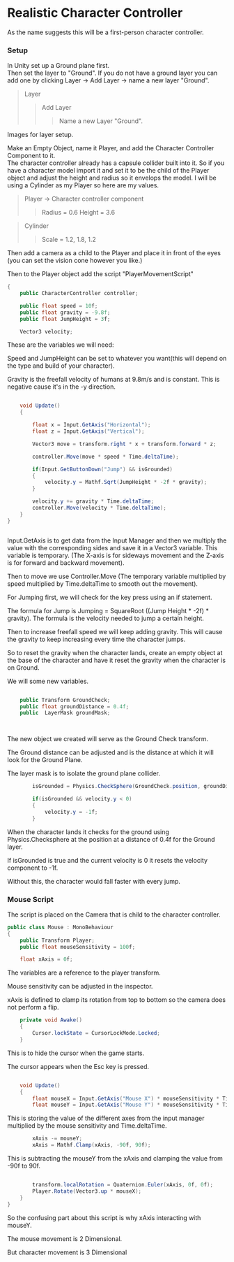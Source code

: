 # Realistic Character Controller

As the name suggests this will be a first-person character controller.

### Setup

In Unity set up a Ground plane first.<br>
Then set the layer to "Ground". If you do not have a ground layer you can add one by clicking Layer -> Add Layer -> name a new layer "Ground".
> Layer
>> Add Layer
>>> Name a new Layer "Ground". 

Images for layer setup.

<p>
Make an Empty Object, name it Player, and add the Character Controller Component to it.<br>
The character controller already has a capsule collider built into it. So if you have a character model import it and set it to be the child of the Player object and adjust the height and radius so it envelops the model. I will be using a Cylinder as my Player so here are my values.
</p>

> Player -> Character controller component
>> Radius = 0.6
>> Height = 3.6

> Cylinder 
>> Scale = 1.2, 1.8, 1.2

Then add a camera as a child to the Player and place it in front of the eyes (you can set the vision cone however you like.)

Then to the Player object add the script "PlayerMovementScript" 
```.cs
{
    public CharacterController controller;

    public float speed = 10f;
    public float gravity = -9.8f;
    public float JumpHeight = 3f;

    Vector3 velocity;
```

These are the variables we will need:

Speed and JumpHeight can be set to whatever you want(this will depend on the type and build of your character).

Gravity is the freefall velocity of humans at 9.8m/s and is constant. This is negative cause it's in the -y direction.
         
         
```.cs

    void Update()
    {

        float x = Input.GetAxis("Horizontal");
        float z = Input.GetAxis("Vertical");

        Vector3 move = transform.right * x + transform.forward * z;

        controller.Move(move * speed * Time.deltaTime); 

        if(Input.GetButtonDown("Jump") && isGrounded)
        {
            velocity.y = Mathf.Sqrt(JumpHeight * -2f * gravity);
        }

        velocity.y += gravity * Time.deltaTime;
        controller.Move(velocity * Time.deltaTime); 
    }
}



```
<p>
    
Input.GetAxis is to get data from the Input Manager and then we multiply the value with the corresponding sides and save it in a Vector3 variable. This variable is temporary. (The X-axis is for sideways movement and the Z-axis is for forward and backward movement).<br>
    
Then to move we use Controller.Move (The temporary variable multiplied by speed multiplied by Time.deltaTime to smooth out the movement).<br>

For Jumping first, we will check for the key press using an if statement.<br>
    
The formula for Jump is Jumping = SquareRoot ((Jump Height * -2f) * gravity).
    The formula is the velocity needed to jump a certain height.
    
Then to increase freefall speed we will keep adding gravity. This will cause the gravity to keep increasing every time the character jumps. 

So to reset the gravity when the character lands, create an empty object at the base of the character and have it reset the gravity when the character is on Ground.

</p>
We will some new variables.

```.cs

    public Transform GroundCheck;
    public float groundDistance = 0.4f;
    public  LayerMask groundMask;

  
```
The new object we created will serve as the Ground Check transform.

The Ground distance can be adjusted and is the distance at which it will look for the Ground Plane.

The layer mask is to isolate the ground plane collider.

```.cs
        isGrounded = Physics.CheckSphere(GroundCheck.position, groundDistance, groundMask);

        if(isGrounded && velocity.y < 0)
        {
            velocity.y = -1f;
        }
```

When the character lands it checks for the ground using Physics.Checksphere at the position at a distance of 0.4f for the Ground layer. 

If isGrounded is true and the current velocity is 0 it resets the velocity component to -1f.

Without this, the character would fall faster with every jump.

### Mouse Script

The script is placed on the Camera that is child to the character controller.

```.cs
public class Mouse : MonoBehaviour
{
    public Transform Player;
    public float mouseSensitivity = 100f;

    float xAxis = 0f;

```
The variables are a reference to the player transform.

Mouse sensitivity can be adjusted in the inspector.

xAxis is defined to clamp its rotation from top to bottom so the camera does not perform a flip.

```.cs
    private void Awake()
    {
        Cursor.lockState = CursorLockMode.Locked;
    }   

```

This is to hide the cursor when the game starts.

The cursor appears when the Esc key is pressed.

```.cs

    void Update()
    {
        float mouseX = Input.GetAxis("Mouse X") * mouseSensitivity * Time.deltaTime;
        float mouseY = Input.GetAxis("Mouse Y") * mouseSensitivity * Time.deltaTime;

```
This is storing the value of the different axes from the input manager multiplied by the mouse sensitivity and Time.deltaTime.
```.cs
        xAxis -= mouseY;
        xAxis = Mathf.Clamp(xAxis, -90f, 90f);
```
This is subtracting the mouseY from the xAxis and clamping the value from -90f to 90f.
```.cs

        transform.localRotation = Quaternion.Euler(xAxis, 0f, 0f);
        Player.Rotate(Vector3.up * mouseX);
    }
}
```
So the confusing part about this script is why xAxis interacting with mouseY.

The mouse movement is 2 Dimensional.


But character movement is 3 Dimensional
